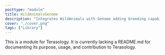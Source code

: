 ```yaml
---
posttype: "module" 
title: WildAnimalsGenome
description: "Integrates WildAnimals with Genome adding breeding capabilities."
cover: "./cover.png"
tags: ["Library"]
---
```

This is a module for Terasology. It is currently lacking a README.md for documenting its purpose, usage, and contribution to Terasology.